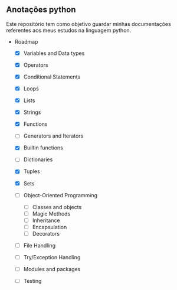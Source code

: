 ## Anotações python

Este repositório tem como objetivo guardar minhas documentações referentes aos meus estudos na linguagem python.

* Roadmap
    * [x] Variables and Data types
    * [x] Operators
    * [x] Conditional Statements
    * [x] Loops
    * [x] Lists
    * [x] Strings
    * [x] Functions
    * [ ] Generators and Iterators
    * [x] Builtin functions
    * [ ] Dictionaries
    * [x] Tuples
    * [x] Sets
    * [ ] Object-Oriented Programming
      * [ ] Classes and objects
      * [ ] Magic Methods
      * [ ] Inheritance
      * [ ] Encapsulation
      * [ ] Decorators
    * [ ] File Handling
    * [ ] Try/Exception Handling
    * [ ] Modules and packages
    * [ ] Testing

